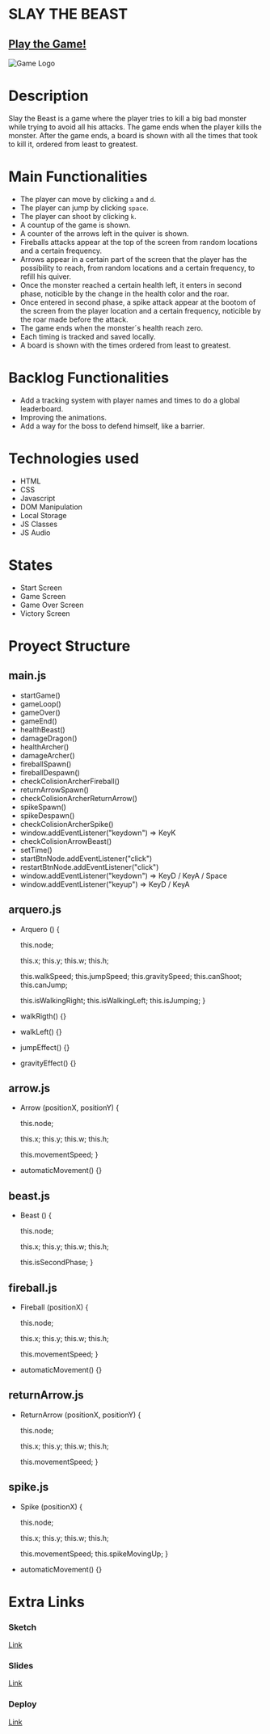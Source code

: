# SLAY THE BEAST

## [Play the Game!](https://xmravocado.github.io/slay-the-beast/)

![Game Logo](./images/logo.png)


# Description

Slay the Beast is a game where the player tries to kill a big bad monster while trying to avoid all his attacks. The game ends when the player kills the monster. After the game ends, a board is shown with all the times that took to kill it, ordered from least to greatest.


# Main Functionalities

- The player can move by clicking `a` and `d`.
- The player can jump by clicking `space`.
- The player can shoot by clicking `k`.
- A countup of the game is shown.
- A counter of the arrows left in the quiver is shown.
- Fireballs attacks appear at the top of the screen from random locations and a certain frequency.
- Arrows appear in a certain part of the screen that the player has the possibility to reach, from random locations and a certain frequency, to refill his quiver.
- Once the monster reached a certain health left, it enters in second phase, noticible by the change in the health color and the roar.
- Once entered in second phase, a spike attack appear at the bootom of the screen from the player location and a certain frequency, noticible by the roar made before the attack.
- The game ends when the monster´s health reach zero.
- Each timing is tracked and saved locally.
- A board is shown with the times ordered from least to greatest.

# Backlog Functionalities

- Add a tracking system with player names and times to do a global leaderboard.
- Improving the animations.
- Add a way for the boss to defend himself, like a barrier.

# Technologies used

- HTML
- CSS
- Javascript
- DOM Manipulation
- Local Storage
- JS Classes
- JS Audio

# States

- Start Screen
- Game Screen
- Game Over Screen
- Victory Screen

# Proyect Structure

## main.js

- startGame()
- gameLoop()
- gameOver()
- gameEnd()
- healthBeast()
- damageDragon()
- healthArcher()
- damageArcher()
- fireballSpawn()
- fireballDespawn()
- checkColisionArcherFireball()
- returnArrowSpawn()
- checkColisionArcherReturnArrow()
- spikeSpawn()
- spikeDespawn()
- checkColisionArcherSpike()
- window.addEventListener("keydown") => KeyK
- checkColisionArrowBeast()
- setTime()
- startBtnNode.addEventListener("click")
- restartBtnNode.addEventListener("click")
- window.addEventListener("keydown") => KeyD / KeyA / Space
- window.addEventListener("keyup") => KeyD / KeyA

## arquero.js

- Arquero () {
    
    this.node;

    this.x;
    this.y;
    this.w;
    this.h;

    this.walkSpeed;
    this.jumpSpeed;
    this.gravitySpeed;
    this.canShoot;
    this.canJump;

    this.isWalkingRight;
    this.isWalkingLeft;
    this.isJumping;
}
- walkRigth() {}
- walkLeft() {}
- jumpEffect() {}
- gravityEffect() {}

## arrow.js

- Arrow (positionX, positionY) {

    this.node;

    this.x;
    this.y;
    this.w;
    this.h;

    this.movementSpeed;
}
- automaticMovement() {}

## beast.js

- Beast () {

    this.node;

    this.x;
    this.y;
    this.w;
    this.h;

    this.isSecondPhase;
}

## fireball.js

- Fireball (positionX) {

    this.node;

    this.x;
    this.y;
    this.w;
    this.h;

    this.movementSpeed;
}
- automaticMovement() {}

## returnArrow.js

- ReturnArrow (positionX, positionY) {

    this.node;

    this.x;
    this.y;
    this.w;
    this.h;

    this.movementSpeed;
}

## spike.js

- Spike (positionX) {

    this.node;

    this.x;
    this.y;
    this.w;
    this.h;

    this.movementSpeed;
    this.spikeMovingUp;
}
- automaticMovement() {}

# Extra Links 

### Sketch
[Link](https://excalidraw.com/#json=LsaLGKDZrwfoLyKbjBz35,e83yk9KUhv9I9JGuuI--Nw)

### Slides
[Link](https://www.canva.com/design/DAGful7zNcQ/qdRZEfKI8PzOAfr5eF7eGw/view?utm_content=DAGful7zNcQ&utm_campaign=designshare&utm_medium=link2&utm_source=uniquelinks&utlId=h7e132bde44)

### Deploy
[Link](https://xmravocado.github.io/slay-the-beast/)